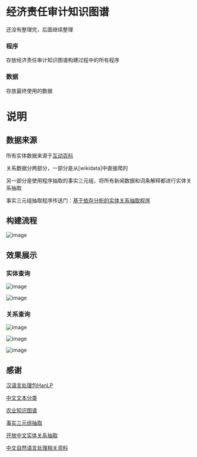 # 经济责任审计知识图谱

还没有整理完，后面继续整理

### 程序

存放经济责任审计知识图谱构建过程中的所有程序

### 数据

存放最终使用的数据

# 说明

## 数据来源

所有实体数据来源于[互动百科](http://www.baike.com/)

关系数据分两部分，一部分是从[wikidata]中直接爬的

另一部分是使用程序抽取的事实三元组，将所有新闻数据和词条解释都进行实体关系抽取

事实三元组抽取程序传送门：[基于依存分析的实体关系抽取程序](https://github.com/mengxiaoxu/entity_relation_extraction)

## 构建流程

![image](https://github.com/mengxiaoxu/economic_audit_knowledge_graph/raw/数据/img/实现流程图.png)

## 效果展示

### 实体查询

![image](https://github.com/mengxiaoxu/economic_audit_knowledge_graph/raw/数据/img/实体查询.png)

![image](https://github.com/mengxiaoxu/economic_audit_knowledge_graph/raw/数据/img/实体查询结果.png)

### 关系查询

![image](https://github.com/mengxiaoxu/economic_audit_knowledge_graph/raw/数据/img/关系查询.png)

![image](https://github.com/mengxiaoxu/economic_audit_knowledge_graph/raw/数据/img/关系查询结果1.png)

![image](https://github.com/mengxiaoxu/economic_audit_knowledge_graph/raw/数据/img/关系查询结果2.png)

## 感谢

[汉语言处理包HanLP](https://github.com/hankcs/HanLP)

[中文文本分类](https://github.com/gaussic/text-classification-cnn-rnn)

[农业知识图谱](https://github.com/qq547276542/Agriculture_KnowledgeGraph)

[事实三元组抽取](https://github.com/twjiang/fact_triple_extraction)

[开放中文实体关系抽取](http://www.docin.com/p-1715877509.html)

[中文自然语言处理相关资料](https://github.com/mengxiaoxu/Awesome-Chinese-NLP)